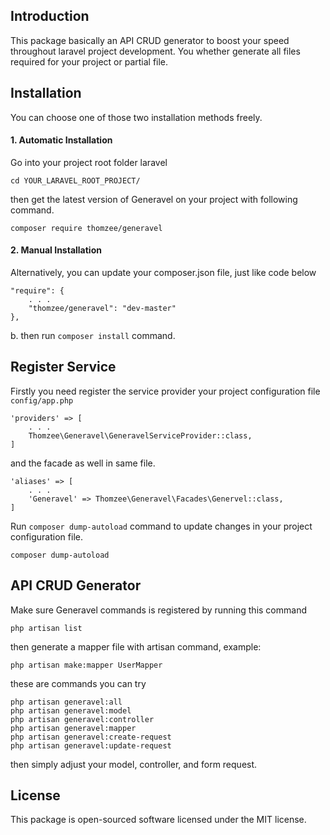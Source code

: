 ## Introduction
This package basically an API CRUD generator to boost your speed throughout laravel project development. You whether
generate all files required for your project or partial file.

## Installation
You can choose one of those two installation methods freely.
#### 1. Automatic Installation
Go into your project root folder laravel
```$xslt
cd YOUR_LARAVEL_ROOT_PROJECT/
``` 
then get the latest version of Generavel on your project with following command.
```$xslt
composer require thomzee/generavel
```
#### 2. Manual Installation
Alternatively, you can update your composer.json file, just like code below
```$xslt
"require": {
    . . .
    "thomzee/generavel": "dev-master"
},
```
b. then run `composer install` command.
## Register Service
Firstly you need register the service provider your project configuration file `config/app.php`
```$xslt
'providers' => [
    . . .
    Thomzee\Generavel\GeneravelServiceProvider::class,
]
```
and the facade as well in same file.
```$xslt
'aliases' => [
    . . .
    'Generavel' => Thomzee\Generavel\Facades\Genervel::class,
]
```
Run `composer dump-autoload` command to update changes in your project configuration file.
```$xslt
composer dump-autoload
```
## API CRUD Generator
Make sure Generavel commands is registered by running this command
```$xslt
php artisan list
```

then generate a mapper file with artisan command, example:
```$xslt
php artisan make:mapper UserMapper
```
these are commands you can try
```$xslt
php artisan generavel:all
php artisan generavel:model
php artisan generavel:controller
php artisan generavel:mapper
php artisan generavel:create-request
php artisan generavel:update-request
```
then simply adjust your model, controller, and form request.

## License
This package is open-sourced software licensed under the MIT license.
